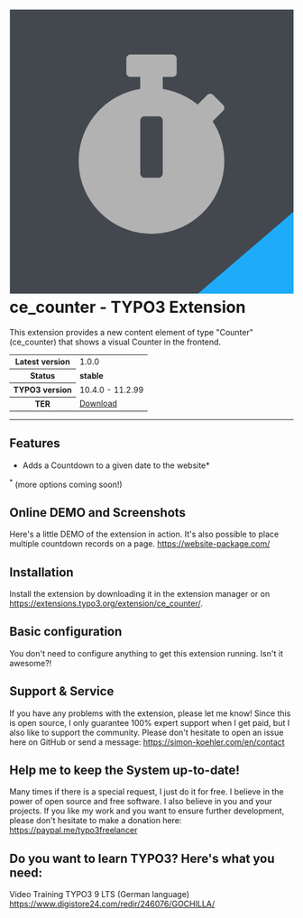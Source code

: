 # ![](https://github.com/koehlersimon/ce_counter/blob/master/ext_icon.svg?raw=true) ce_counter - TYPO3 Extension

This extension provides a new content element of type "Counter" (ce_counter) that shows a visual Counter in the frontend.

<table border="0">
    <tr>
        <th>Latest version</b></th>
        <td>1.0.0</td>
    </tr>
    <tr>
        <th>Status</b></th>
        <td><strong>stable</strong></td>
    </tr>
    <tr>
        <th>TYPO3 version</b></th>
        <td>10.4.0 - 11.2.99</td>
    </tr>
    <tr>
        <th>TER</b></th>
        <td><a href="https://extensions.typo3.org/extension/ce_counter/">Download</a></td>
    </tr>
</table>

<hr>

## Features

- Adds a Countdown to a given date to the website*

<sup>*</sup> (more options coming soon!)

## Online DEMO and Screenshots
Here's a little DEMO of the extension in action. It's also possible to place multiple countdown records on a page.
https://website-package.com/

## Installation

Install the extension by downloading it in the extension manager or on https://extensions.typo3.org/extension/ce_counter/.

## Basic configuration

You don't need to configure anything to get this extension running. Isn't it awesome?!

## Support & Service

If you have any problems with the extension, please let me know! Since this is open source, I only guarantee 100% expert support when I get paid, but I also like to support the community. Please don't hesitate to open an issue here on GitHub or send a message: https://simon-koehler.com/en/contact

## Help me to keep the System up-to-date!

Many times if there is a special request, I just do it for free. I believe in the power of open source and free software. I also believe in you and your projects. If you like my work and you want to ensure further development, please don't hesitate to make a donation here: https://paypal.me/typo3freelancer

## Do you want to learn TYPO3? Here's what you need:
Video Training TYPO3 9 LTS (German language)
https://www.digistore24.com/redir/246076/GOCHILLA/
